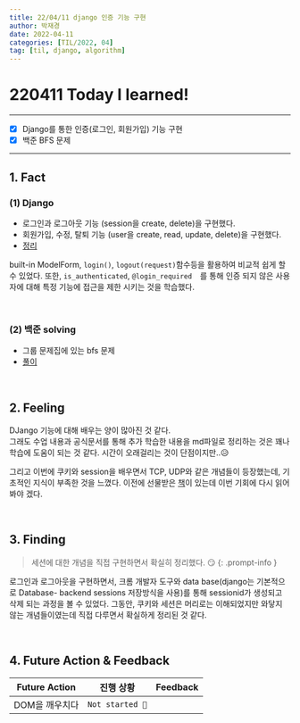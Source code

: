 ```yaml
---
title: 22/04/11 django 인증 기능 구현
author: 박재경
date: 2022-04-11
categories: [TIL/2022, 04]
tag: [til, django, algorithm]
---
```


# 220411 Today I learned!

---

- [x] Django를 통한 인증(로그인, 회원가입) 기능 구현
- [x] 백준 BFS 문제

---

## 1. Fact 

### (1) Django

- 로그인과 로그아웃 기능 (session을 create, delete)을 구현했다.
- 회원가입, 수정, 탈퇴 기능 (user을 create, read, update, delete)을 구현했다.
- [정리](https://github.com/JaeKP/Study/blob/master/web/Django/05_Authentication.md)

built-in ModelForm, `login()`, `logout(request)`함수등을  활용하여 비교적 쉽게 할 수 있었다.
또한, `is_authenticated`, `@login_required  `를 통해 인증 되지 않은 사용자에 대해 특정 기능에 접근을 제한 시키는 것을 학습했다.

<br>

### (2) 백준 solving

- 그룹 문제집에 있는 bfs 문제  
- [풀이](https://github.com/JaeKP/Study/tree/master/algorithm/1%EC%9D%BC1%EC%95%8C%EA%B3%A0/04%EC%9B%94/0411)  

<br>

## 2. Feeling

DJango 기능에 대해 배우는 양이 많아진 것 같다.  
그래도 수업 내용과 공식문서를 통해 추가 학습한 내용을 md파일로 정리하는 것은 꽤나 학습에 도움이 되는 것 같다. 시간이 오래걸리는 것이 단점이지만..😥 

그리고 이번에 쿠키와 session을 배우면서 TCP, UDP와 같은 개념들이 등장했는데, 기초적인 지식이 부족한 것을 느꼈다. 이전에 선물받은 [책](http://www.yes24.com/Product/Goods/91165789)이 있는데 이번 기회에 다시 읽어봐야 겠다. 

<br>

## 3. Finding 

>  세션에 대한 개념을 직접 구현하면서 확실히 정리했다. 😏
{: .prompt-info }

로그인과 로그아웃을 구현하면서, 크롬 개발자 도구와 data base(django는 기본적으로 Database- backend sessions 저장방식을 사용)를 통해  sessionid가 생성되고 삭제 되는 과정을 볼 수 있었다. 그동안, 쿠키와 세션은 머리로는 이해되었지만 와닿지 않는 개념들이였는데 직접 다루면서 확실하게 정리된 것 같다.

<br>

## 4. Future Action & Feedback

| Future Action  | 진행 상황       | Feedback |
| -------------- | --------------- | -------- |
| DOM을 깨우치다 | `Not started 👀` |          |

<br>
